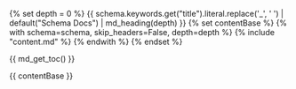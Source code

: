 {% set depth = 0 %}
{{ schema.keywords.get("title").literal.replace('_', ' ') | default("Schema Docs") | md_heading(depth) }}
{% set contentBase %}
{% with schema=schema, skip_headers=False, depth=depth %}
    {% include "content.md" %}
{% endwith %}
{% endset %}

{{ md_get_toc() }}

{{ contentBase }}

